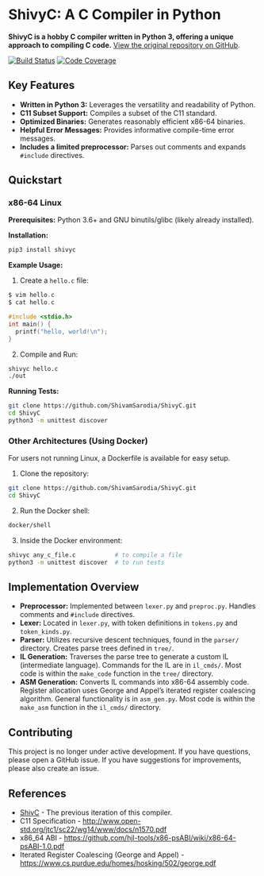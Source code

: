 # ShivyC: A C Compiler in Python

**ShivyC is a hobby C compiler written in Python 3, offering a unique approach to compiling C code.** [View the original repository on GitHub](https://github.com/ShivamSarodia/ShivyC).

[![Build Status](https://travis-ci.org/ShivamSarodia/ShivyC.svg?branch=master)](https://travis-ci.org/ShivamSarodia/ShivyC)
[![Code Coverage](https://codecov.io/gh/ShivamSarodia/ShivyC/branch/master/graph/badge.svg)](https://codecov.io/gh/ShivamSarodia/ShivyC)

## Key Features

*   **Written in Python 3:** Leverages the versatility and readability of Python.
*   **C11 Subset Support:** Compiles a subset of the C11 standard.
*   **Optimized Binaries:** Generates reasonably efficient x86-64 binaries.
*   **Helpful Error Messages:** Provides informative compile-time error messages.
*   **Includes a limited preprocessor:** Parses out comments and expands `#include` directives.

## Quickstart

### x86-64 Linux

**Prerequisites:** Python 3.6+ and GNU binutils/glibc (likely already installed).

**Installation:**

```bash
pip3 install shivyc
```

**Example Usage:**

1.  Create a `hello.c` file:

```c
$ vim hello.c
$ cat hello.c

#include <stdio.h>
int main() {
  printf("hello, world!\n");
}
```

2.  Compile and Run:

```bash
shivyc hello.c
./out
```

**Running Tests:**

```bash
git clone https://github.com/ShivamSarodia/ShivyC.git
cd ShivyC
python3 -m unittest discover
```

### Other Architectures (Using Docker)

For users not running Linux, a Dockerfile is available for easy setup.

1.  Clone the repository:

```bash
git clone https://github.com/ShivamSarodia/ShivyC.git
cd ShivyC
```

2.  Run the Docker shell:

```bash
docker/shell
```

3.  Inside the Docker environment:

```bash
shivyc any_c_file.c           # to compile a file
python3 -m unittest discover  # to run tests
```

## Implementation Overview

*   **Preprocessor:** Implemented between `lexer.py` and `preproc.py`. Handles comments and `#include` directives.
*   **Lexer:** Located in `lexer.py`, with token definitions in `tokens.py` and `token_kinds.py`.
*   **Parser:** Utilizes recursive descent techniques, found in the `parser/` directory. Creates parse trees defined in `tree/`.
*   **IL Generation:** Traverses the parse tree to generate a custom IL (intermediate language). Commands for the IL are in `il_cmds/`. Most code is within the `make_code` function in the `tree/` directory.
*   **ASM Generation:** Converts IL commands into x86-64 assembly code. Register allocation uses George and Appel’s iterated register coalescing algorithm.  General functionality is in `asm_gen.py`. Most code is within the `make_asm` function in the `il_cmds/` directory.

## Contributing

This project is no longer under active development. If you have questions, please open a GitHub issue. If you have suggestions for improvements, please also create an issue.

## References

*   [ShivC](https://github.com/ShivamSarodia/ShivC) - The previous iteration of this compiler.
*   C11 Specification - http://www.open-std.org/jtc1/sc22/wg14/www/docs/n1570.pdf
*   x86\_64 ABI - https://github.com/hjl-tools/x86-psABI/wiki/x86-64-psABI-1.0.pdf
*   Iterated Register Coalescing (George and Appel) - https://www.cs.purdue.edu/homes/hosking/502/george.pdf